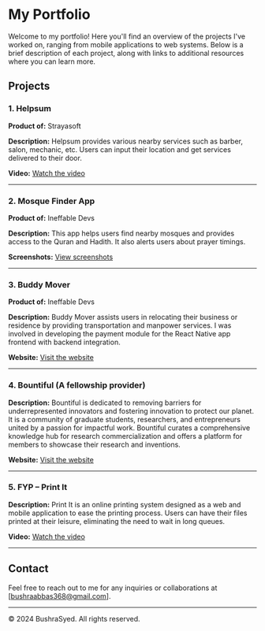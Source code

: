 # My Portfolio

Welcome to my portfolio! Here you'll find an overview of the projects I've worked on, ranging from mobile applications to web systems. Below is a brief description of each project, along with links to additional resources where you can learn more.

## Projects

### 1. Helpsum
**Product of:** Strayasoft

**Description:** Helpsum provides various nearby services such as barber, salon, mechanic, etc. Users can input their location and get services delivered to their door.

**Video:** [Watch the video](https://drive.google.com/file/d/1o5D-F-xCth570Mu3vKOzxHzXPt6qbMis/view?usp=drive_link)

---

### 2. Mosque Finder App
**Product of:** Ineffable Devs

**Description:** This app helps users find nearby mosques and provides access to the Quran and Hadith. It also alerts users about prayer timings.

**Screenshots:** [View screenshots](https://drive.google.com/drive/folders/1KDcTlay6DFOH-4PRV7XlRMvVFQFxyAdo?usp=sharing)

---

### 3. Buddy Mover
**Product of:** Ineffable Devs

**Description:** Buddy Mover assists users in relocating their business or residence by providing transportation and manpower services. I was involved in developing the payment module for the React Native app frontend with backend integration.

**Website:** [Visit the website](https://moverbuddy.io/)

---

### 4. Bountiful (A fellowship provider)
**Description:** Bountiful is dedicated to removing barriers for underrepresented innovators and fostering innovation to protect our planet. It is a community of graduate students, researchers, and entrepreneurs united by a passion for impactful work. Bountiful curates a comprehensive knowledge hub for research commercialization and offers a platform for members to showcase their research and inventions.

**Website:** [Visit the website](https://www.bountiful.work/)

---

### 5. FYP – Print It
**Description:** Print It is an online printing system designed as a web and mobile application to ease the printing process. Users can have their files printed at their leisure, eliminating the need to wait in long queues.

**Video:** [Watch the video](https://drive.google.com/file/d/1z_EH4oDxz_Z9PxNdpPDJKlUI64bIhbdf/view?usp=sharing)

---

## Contact
Feel free to reach out to me for any inquiries or collaborations at [bushraabbas368@gmail.com].

---

&copy; 2024 BushraSyed. All rights reserved.
